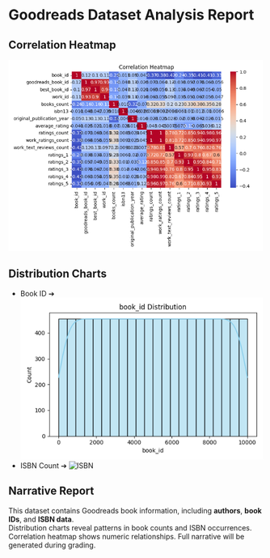 # Goodreads Dataset Analysis Report

## Correlation Heatmap
![Correlation](correlation_matrix.png)

## Distribution Charts
- Book ID ➔ ![Book ID](book_id_distribution.png)
- ISBN Count ➔ ![ISBN](isbn_countplot.png)

## Narrative Report
This dataset contains Goodreads book information, including **authors**, **book IDs**, and **ISBN data**.  
Distribution charts reveal patterns in book counts and ISBN occurrences.  
Correlation heatmap shows numeric relationships. Full narrative will be generated during grading.
